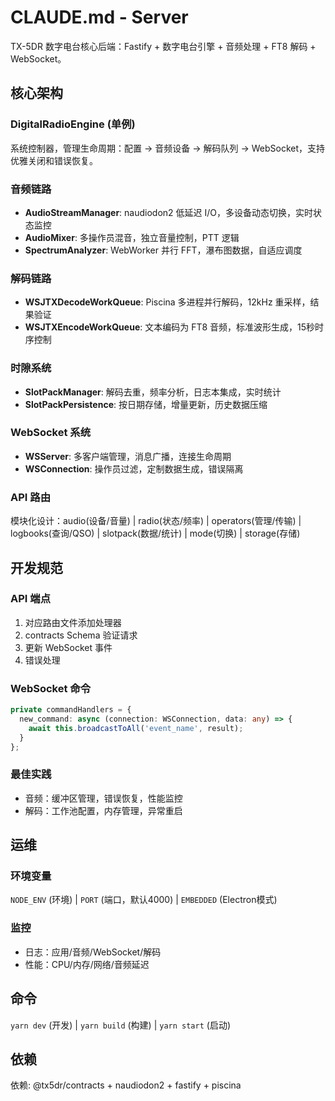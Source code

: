 # CLAUDE.md - Server

TX-5DR 数字电台核心后端：Fastify + 数字电台引擎 + 音频处理 + FT8 解码 + WebSocket。

## 核心架构

### DigitalRadioEngine (单例)
系统控制器，管理生命周期：配置 → 音频设备 → 解码队列 → WebSocket，支持优雅关闭和错误恢复。

### 音频链路
- **AudioStreamManager**: naudiodon2 低延迟 I/O，多设备动态切换，实时状态监控
- **AudioMixer**: 多操作员混音，独立音量控制，PTT 逻辑
- **SpectrumAnalyzer**: WebWorker 并行 FFT，瀑布图数据，自适应调度

### 解码链路
- **WSJTXDecodeWorkQueue**: Piscina 多进程并行解码，12kHz 重采样，结果验证
- **WSJTXEncodeWorkQueue**: 文本编码为 FT8 音频，标准波形生成，15秒时序控制

### 时隙系统
- **SlotPackManager**: 解码去重，频率分析，日志本集成，实时统计
- **SlotPackPersistence**: 按日期存储，增量更新，历史数据压缩

### WebSocket 系统
- **WSServer**: 多客户端管理，消息广播，连接生命周期
- **WSConnection**: 操作员过滤，定制数据生成，错误隔离

### API 路由
模块化设计：audio(设备/音量) | radio(状态/频率) | operators(管理/传输) | logbooks(查询/QSO) | slotpack(数据/统计) | mode(切换) | storage(存储)

## 开发规范

### API 端点
1. 对应路由文件添加处理器
2. contracts Schema 验证请求
3. 更新 WebSocket 事件
4. 错误处理

### WebSocket 命令
```typescript
private commandHandlers = {
  new_command: async (connection: WSConnection, data: any) => {
    await this.broadcastToAll('event_name', result);
  }
};
```

### 最佳实践
- 音频：缓冲区管理，错误恢复，性能监控
- 解码：工作池配置，内存管理，异常重启

## 运维

### 环境变量
`NODE_ENV` (环境) | `PORT` (端口，默认4000) | `EMBEDDED` (Electron模式)

### 监控
- 日志：应用/音频/WebSocket/解码
- 性能：CPU/内存/网络/音频延迟

## 命令
`yarn dev` (开发) | `yarn build` (构建) | `yarn start` (启动)

## 依赖
依赖: @tx5dr/contracts + naudiodon2 + fastify + piscina